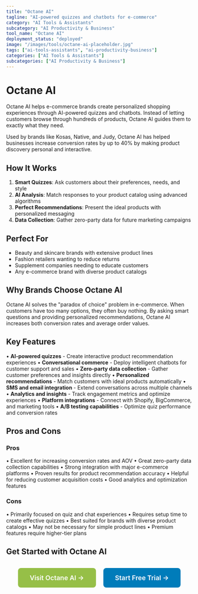 ```yaml
---
title: "Octane AI"
tagline: "AI-powered quizzes and chatbots for e-commerce"
category: "AI Tools & Assistants"
subcategory: "AI Productivity & Business"
tool_name: "Octane AI"
deployment_status: "deployed"
image: "/images/tools/octane-ai-placeholder.jpg"
tags: ["ai-tools-assistants", "ai-productivity-business"]
categories: ["AI Tools & Assistants"]
subcategories: ["AI Productivity & Business"]
---
```


# Octane AI

Octane AI helps e-commerce brands create personalized shopping experiences through AI-powered quizzes and chatbots. Instead of letting customers browse through hundreds of products, Octane AI guides them to exactly what they need.

Used by brands like Kosas, Native, and Judy, Octane AI has helped businesses increase conversion rates by up to 40% by making product discovery personal and interactive.

## How It Works
1. **Smart Quizzes**: Ask customers about their preferences, needs, and style
2. **AI Analysis**: Match responses to your product catalog using advanced algorithms  
3. **Perfect Recommendations**: Present the ideal products with personalized messaging
4. **Data Collection**: Gather zero-party data for future marketing campaigns

## Perfect For
- Beauty and skincare brands with extensive product lines
- Fashion retailers wanting to reduce returns
- Supplement companies needing to educate customers
- Any e-commerce brand with diverse product catalogs

## Why Brands Choose Octane AI
Octane AI solves the "paradox of choice" problem in e-commerce. When customers have too many options, they often buy nothing. By asking smart questions and providing personalized recommendations, Octane AI increases both conversion rates and average order values.

## Key Features

• **AI-powered quizzes** - Create interactive product recommendation experiences
• **Conversational commerce** - Deploy intelligent chatbots for customer support and sales
• **Zero-party data collection** - Gather customer preferences and insights directly
• **Personalized recommendations** - Match customers with ideal products automatically
• **SMS and email integration** - Extend conversations across multiple channels
• **Analytics and insights** - Track engagement metrics and optimize experiences
• **Platform integrations** - Connect with Shopify, BigCommerce, and marketing tools
• **A/B testing capabilities** - Optimize quiz performance and conversion rates

## Pros and Cons

### Pros
• Excellent for increasing conversion rates and AOV
• Great zero-party data collection capabilities
• Strong integration with major e-commerce platforms
• Proven results for product recommendation accuracy
• Helpful for reducing customer acquisition costs
• Good analytics and optimization features

### Cons
• Primarily focused on quiz and chat experiences
• Requires setup time to create effective quizzes
• Best suited for brands with diverse product catalogs
• May not be necessary for simple product lines
• Premium features require higher-tier plans

## Get Started with Octane AI

<div style="text-align: center; margin: 2rem 0;">
  <a href="https://www.octaneai.com" target="_blank" rel="noopener noreferrer" style="display: inline-block; background: #96BF47; color: white; padding: 1rem 2rem; text-decoration: none; border-radius: 8px; font-weight: 600; font-size: 1.1rem; margin-right: 1rem;">Visit Octane AI →</a>
  <a href="https://www.octaneai.com/signup" target="_blank" rel="noopener noreferrer" style="display: inline-block; background: #007cba; color: white; padding: 1rem 2rem; text-decoration: none; border-radius: 8px; font-weight: 600; font-size: 1.1rem;">Start Free Trial →</a>
</div>

